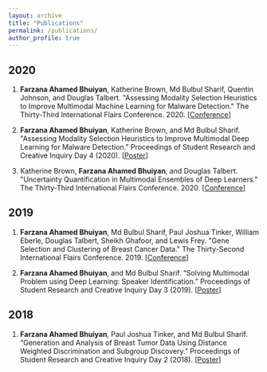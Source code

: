 ```yaml
---
layout: archive
title: "Publications"
permalink: /publications/
author_profile: true
---
```


## 2020

1. **Farzana Ahamed Bhuiyan**, Katherine Brown, Md Bulbul Sharif, Quentin Johnson, and Douglas Talbert. "Assessing Modality Selection Heuristics to Improve Multimodal Machine Learning for Malware Detection." The Thirty-Third International Flairs Conference. 2020. [[Conference](https://www.aaai.org/ocs/index.php/FLAIRS/FLAIRS20/paper/viewFile/18476/17629)]

2. **Farzana Ahamed Bhuiyan**, Katherine Brown, and Md Bulbul Sharif. "Assessing Modality Selection Heuristics to Improve Multimodal Deep Learning for Malware Detection." Proceedings of Student Research and Creative Inquiry Day 4 (2020). [[Poster](https://publish.tntech.edu/index.php/PSRCI/article/view/670/236)]

3. Katherine Brown, **Farzana Ahamed Bhuiyan**, and Douglas Talbert. "Uncertainty Quantification in Multimodal Ensembles of Deep Learners." The Thirty-Third International Flairs Conference. 2020. [[Conference](https://www.aaai.org/ocs/index.php/FLAIRS/FLAIRS20/paper/download/18474/17627)]

## 2019

1. **Farzana Ahamed Bhuiyan**, Md Bulbul Sharif, Paul Joshua Tinker, William Eberle, Douglas Talbert, Sheikh Ghafoor, and Lewis Frey. "Gene Selection and Clustering of Breast Cancer Data." The Thirty-Second International Flairs Conference. 2019. [[Conference](https://www.aaai.org/ocs/index.php/FLAIRS/FLAIRS19/paper/viewFile/18184/17305)]

2. **Farzana Ahamed Bhuiyan**, and Md Bulbul Sharif. “Solving Multimodal Problem using Deep Learning: Speaker Identification.” Proceedings of Student Research and Creative Inquiry Day 3 (2019). [[Poster](https://publish.tntech.edu/index.php/PSRCI/article/view/526)]

## 2018

1. **Farzana Ahamed Bhuiyan**, Paul Joshua Tinker, and Md Bulbul Sharif. “Generation and Analysis of Breast Tumor Data Using Distance Weighted Discrimination and Subgroup Discovery.” Proceedings of Student Research and Creative Inquiry Day 2 (2018). [[Poster](https://publish.tntech.edu/index.php/PSRCI/article/view/294)]
